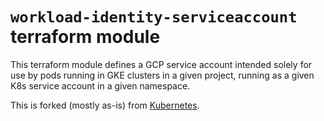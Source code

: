 # `workload-identity-serviceaccount` terraform module

This terraform module defines a GCP service account intended solely for use
by pods running in GKE clusters in a given project, running as a given K8s
service account in a given namespace.

This is forked (mostly as-is) from [Kubernetes](https://github.com/kubernetes/k8s.io/blob/main/infra/gcp/terraform/modules/workload-identity-service-account/README.md).
